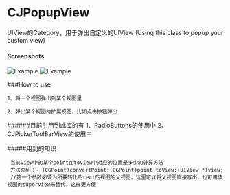 # CJPopupView
UIView的Category，用于弹出自定义的UIView
 (Using this class to popup your custom view)

#### Screenshots
![Example](./Screenshots/Demo.gif "Demo")
![Example](./Screenshots/Demo.png "Demo")

###How to use
```
1、将一个视图弹出到某个视图里

2、弹出某个视图的扩展视图，比如点击按钮弹出

```

######目前引用到此库的有
1、RadioButtons的使用中
2、CJPickerToolBarView的使用中



#####用到的知识
```
 当前view中的某个point在toView中对应的位置是多少的计算方法
 方法介绍：- (CGPoint)convertPoint:(CGPoint)point toView:(UIView *)view;
 //第一个参数必须为所要转化的rect的视图的父视图，这里可以将父视图直接写出，也可用该视图的superview来替代，这样更方便
```


